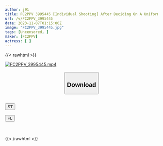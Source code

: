 ```yaml
---
author: j91
title: FC2PPV 3995445 [Individual Shooting] After Deciding On A Uniform Date With The Girl I Want To Have As My Girlfriend The Most, Icharab Creampie Sex At The Usual Hotel! I Feel It So Much That My Mama Is Twitching♡
url: /v/FC2PPV_3995445
date: 2023-11-07T01:15:00Z
image: "FC2PPV_3995445.jpg"
tags: [Uncensored, ]
maker: [FC2PPV]
actress: [ ]
---
```



{{< rawhtml >}}

<div class="video" data-videoid="kk7K1xZZlAFOgr0">
    <a href="javascript:;">
        <img src="https://my.j91.asia/v/FC2PPV_3995445/FC2PPV_3995445.jpg" width="WIDTH" height="HEIGHT" alt="FC2PPV_3995445.mp4" loading="lazy">
    </a>
</div>

<script type="text/javascript" src="https://j91.asia/asset/on-demand-st.js"></script>

<br>
  <link rel="stylesheet" href="https://j91.asia/asset/bs5.css">
  
  <center>
  <button class="btn btn-primary" type="button" data-bs-toggle="collapse" data-bs-target=".multi-collapse" aria-expanded="false" aria-controls="multiCollapseExample1 multiCollapseExample2"><h2>Download</h2></button></center>
</p>
<div class="row">
  <div class="col">
    <div class="collapse multi-collapse" id="multiCollapseExample1">
      <div class="card card-body">
	      	      <br>
<div class="buttons">  
<a href="https://streamtape.to/v/kk7K1xZZlAFOgr0" target="_blank"><button class="btn-hover color-3"><i class="fa fa-download"></i> ST</button></a></div>
    </div>
  </div>
</div>
  <div class="col">
    <div class="collapse multi-collapse" id="multiCollapseExample2">
      <div class="card card-body">
	      <br>
<div class="buttons">
    <a href="https://filelions.online/f/vbgtg6wvymuk" target="_blank"><button class="btn-hover color-9"><i class="fa fa-download"></i> FL</button></a></div>
<br><br>
      </div>
    </div>
  </div>
</div>

{{< /rawhtml >}}

